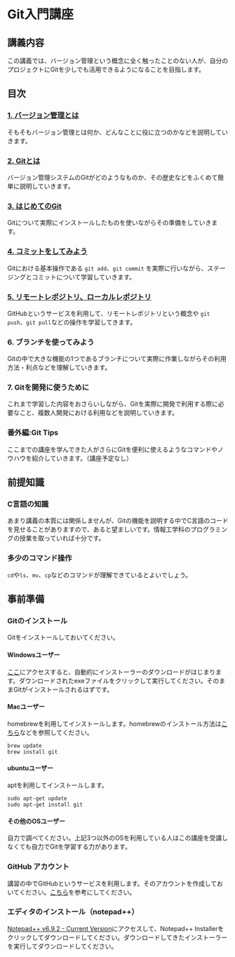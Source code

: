 # Git入門講座

## 講義内容

この講義では、バージョン管理という概念に全く触ったことのない人が、自分のプロジェクトにGitを少しでも活用できるようになることを目指します。

## 目次

### [1. バージョン管理とは](1-what-is-version-control/)

そもそもバージョン管理とは何か、どんなことに役に立つのかなどを説明していきます。

### [2. Gitとは](2-what-is-git/)

バージョン管理システムのGitがどのようなものか、その歴史などをふくめて簡単に説明していきます。

### [3. はじめてのGit](3-the-first-time-of-git/)

Gitについて実際にインストールしたものを使いながらその準備をしていきます。

### [4. コミットをしてみよう](4-try-to-commit/)

Gitにおける基本操作である `git add`、`git commit` を実際に行いながら、ステージングとコミットについて学習していきます。

### [5. リモートレポジトリ、ローカルレポジトリ](5-remote-and-local/)

GitHubというサービスを利用して、リモートレポジトリという概念や `git push`、`git pull`などの操作を学習してきます。

### 6. ブランチを使ってみよう

Gitの中で大きな機能の1つであるブランチについて実際に作業しながらその利用方法・利点などを理解していきます。

### 7. Gitを開発に使うために

これまで学習した内容をおさらいしながら、Gitを実際に開発で利用する際に必要なこと、複数人開発における利用などを説明していきます。

### 番外編:Git Tips

ここまでの講座を学んできた人がさらにGitを便利に使えるようなコマンドやノウハウを紹介していきます。（講座予定なし）

## 前提知識

### C言語の知識

あまり講義の本質には関係しませんが、Gitの機能を説明する中でC言語のコードを見せることがありますので、あると望ましいです。情報工学科のプログラミングの授業を取っていれば十分です。

### 多少のコマンド操作

`cd`や`ls`、`mv`、`cp`などのコマンドが理解できているとよいでしょう。

## 事前準備

### Gitのインストール

Gitをインストールしておいてください。

#### Windowsユーザー

[ここ](https://git-scm.com/download/win)にアクセスすると、自動的にインストーラーのダウンロードがはじまります。ダウンロードされたexeファイルをクリックして実行してください。そのままGitがインストールされるはずです。

#### Macユーザー

homebrewを利用してインストールします。homebrewのインストール方法は[こちら](http://qiita.com/_daisuke/items/d3b2477d15ed2611a058)などを参照してください。

```
brew update
brew install git
```

#### ubuntuユーザー

aptを利用してインストールします。

```
sudo apt-get update
sudo apt-get install git
```

#### その他のOSユーザー

自力で調べてください。上記3つ以外のOSを利用している人はこの講座を受講しなくても自力でGitを学習する力があります。

### GitHub アカウント

講習の中でGitHubというサービスを利用します。そのアカウントを作成しておいてください。[こちら](http://qiita.com/kooohei/items/361da3c9dbb6e0c7946b)を参考にしてください。

### エディタのインストール（notepad++）

[Notepad++ v6.9.2 - Current Version](https://notepad-plus-plus.org/download/v6.9.2.html)にアクセスして、Notepad++ Installerをクリックしてダウンロードしてください。ダウンロードしてきたインストーラーを実行してダウンロードしてください。

